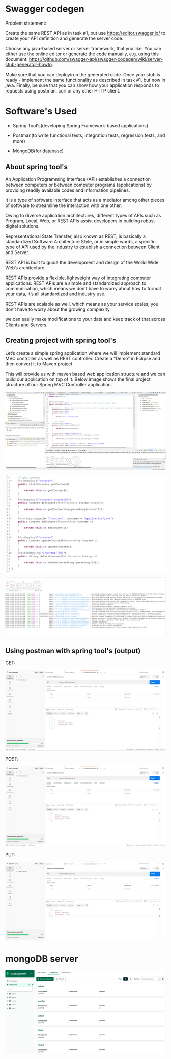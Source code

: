 
#     Swagger codegen

Problem statement:

Create the same REST API as in task #1, but use https://editor.swagger.io/ to create your API definition and generate the server code.

Choose any java-based server or server framework, that you like. You can either use the online editor or generate the code manually, e.g. using this document: https://github.com/swagger-api/swagger-codegen/wiki/server-stub-generator-howto. 

Make sure that you can deploy/run the generated code. Once your stub is ready - implement the same functionality as described in task #1, but now in java. Finally, be sure that you can show how your application responds to requests using postman, curl or any other HTTP client.


# Software's Used

- Spring Tool's(developing Spring Framework-based applications)

- Postman(to write functional tests, integration tests, regression tests, and more)

- MongoDB(for database)

## About spring tool's 

An Application Programming Interface (API) establishes a connection between computers or between computer programs (applications) by providing readily available codes and information pipelines. 

It is a type of software interface that acts as a mediator among other pieces of software to streamline the interaction with one other.

Owing to diverse application architectures, different types of APIs such as Program, Local, Web, or REST APIs assist developers in building robust digital solutions.

Representational State Transfer, also known as REST, is basically a standardized Software Architecture Style, or in simple words, a specific type of API used by the industry to establish a connection between Client and Server. 

REST API is built to guide the development and design of the World Wide Web’s architecture.

REST APIs provide a flexible, lightweight way of integrating computer applications. REST APIs are a simple and standardized approach to communication, which means we don’t have to worry about how to format your data, it’s all standardized and industry use.

REST APIs are scalable as well, which means as your service scales, you don’t have to worry about the growing complexity. 

we can easily make modifications to your data and keep track of that across Clients and Servers. 


## Creating project with spring tool's

Let’s create a simple spring application where we will implement standard MVC controller as well as REST controller. Create a “Demo” in Eclipse and then convert it to Maven project. 

This will provide us with maven based web application structure and we can build our application on top of it. Below image shows the final project structure of our Spring MVC Controller application.

![Login](https://github.com/Ashutosh3234/swagger/blob/main/t1.png?raw=true)

![Login](https://github.com/Ashutosh3234/swagger/blob/main/t2.png?raw=true)

![Login](https://github.com/Ashutosh3234/swagger/blob/main/t3.png?raw=true)



## Using postman with spring tool's (output)

GET:

![Login](https://github.com/Ashutosh3234/swagger/blob/main/tpm1.png?raw=true)


POST:

![Login](https://github.com/Ashutosh3234/swagger/blob/main/tpm2.png?raw=true)


PUT:

![Login](https://github.com/Ashutosh3234/swagger/blob/main/tpm3.png?raw=true)




# mongoDB server

![Login](https://github.com/Ashutosh3234/java_rest/blob/main/mongodb1.png?raw=true)



